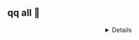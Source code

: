 ## qq all 👋

<!--
**vgbhj/vgbhj** is a ✨ _special_ ✨ repository because its `README.md` (this file) appears on your GitHub profile.

Here are some ideas to get you started:

- 🔭 I’m currently working on ...
- 🌱 I’m currently learning ...
- 👯 I’m looking to collaborate on ...
- 🤔 I’m looking for help with ...
- 💬 Ask me about ...
- 📫 How to reach me: ...
- 😄 Pronouns: ...
- ⚡ Fun fact: ...
-->

<details align="center">
---

## Stats:

![LeetCode Stats](https://leetcard.jacoblin.cool/VgbHj?theme=dark&font=JetBrains%20Mono)
[![GitHub Streak](https://streak-stats.demolab.com?user=vgbhj&theme=dark&hide_border=true)](https://git.io/streak-stats)
![stats](https://github-readme-stats.vercel.app/api?username=vgbhj&show_icons=true&theme=merko&hide_border=true)
[![Anurag's GitHub stats](https://github-readme-stats.vercel.app/api?username=vgbhj)](https://github.com/anuraghazra/github-readme-stats)

---
</details>
